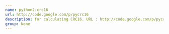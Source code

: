 ```yaml
---
name: python2-crc16
url: http://code.google.com/p/pycrc16
description: for calculating CRC16. URL : http://code.google.com/p/pycrc16 Groups : None
group: None
---
```

